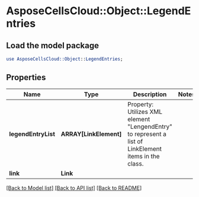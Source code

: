 # AsposeCellsCloud::Object::LegendEntries 

## Load the model package
```perl
use AsposeCellsCloud::Object::LegendEntries;
```

## Properties
Name | Type | Description | Notes
------------ | ------------- | ------------- | -------------
**legendEntryList** | **ARRAY[LinkElement]** | Property: Utilizes XML element "LengendEntry" to represent a list of LinkElement items in the class. |
**link** | **Link** |  |  

[[Back to Model list]](../README.md#documentation-for-models) [[Back to API list]](../README.md#documentation-for-api-endpoints) [[Back to README]](../README.md)

